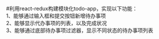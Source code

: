 #利用react-redux构建模块化todo-app，实现以下功能：  
1、能够通过输入框和提交按钮新增待办事项  
2、能够显示代办事项的列表，以及完成状况  
3、能够通过底部待办事项过滤器，显示不同状态的待办事项列表